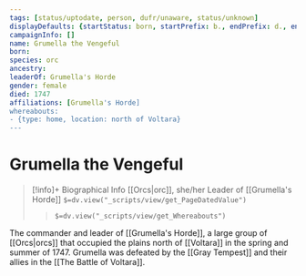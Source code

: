 ```yaml
---
tags: [status/uptodate, person, dufr/unaware, status/unknown]
displayDefaults: {startStatus: born, startPrefix: b., endPrefix: d., endStatus: died}
campaignInfo: []
name: Grumella the Vengeful
born:
species: orc
ancestry:
leaderOf: Grumella's Horde
gender: female
died: 1747
affiliations: [Grumella's Horde]
whereabouts:
- {type: home, location: north of Voltara}
---
```

# Grumella the Vengeful
>[!info]+ Biographical Info
> [[Orcs|orc]], she/her
> Leader of [[Grumella's Horde]]
> `$=dv.view("_scripts/view/get_PageDatedValue")`
>> `$=dv.view("_scripts/view/get_Whereabouts")`

The commander and leader of [[Grumella's Horde]], a large group of [[Orcs|orcs]] that occupied the plains north of [[Voltara]] in the spring and summer of 1747. Grumella was defeated by the [[Gray Tempest]] and their allies in the [[The Battle of Voltara]]. 